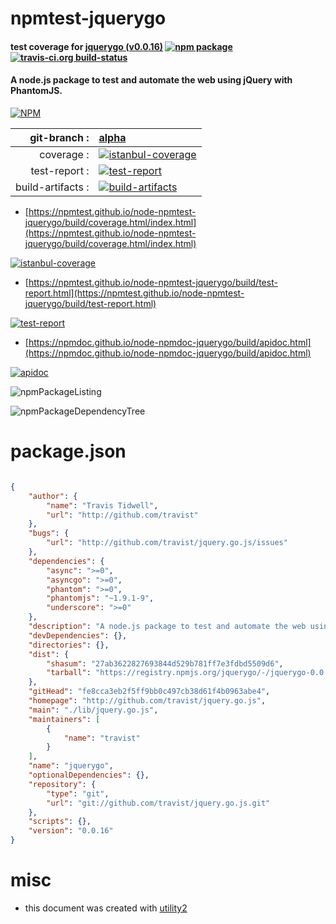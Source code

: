 # npmtest-jquerygo

#### test coverage for  [jquerygo (v0.0.16)](http://github.com/travist/jquery.go.js)  [![npm package](https://img.shields.io/npm/v/npmtest-jquerygo.svg?style=flat-square)](https://www.npmjs.org/package/npmtest-jquerygo) [![travis-ci.org build-status](https://api.travis-ci.org/npmtest/node-npmtest-jquerygo.svg)](https://travis-ci.org/npmtest/node-npmtest-jquerygo)

#### A node.js package to test and automate the web using jQuery with PhantomJS.

[![NPM](https://nodei.co/npm/jquerygo.png?downloads=true&downloadRank=true&stars=true)](https://www.npmjs.com/package/jquerygo)

| git-branch : | [alpha](https://github.com/npmtest/node-npmtest-jquerygo/tree/alpha)|
|--:|:--|
| coverage : | [![istanbul-coverage](https://npmtest.github.io/node-npmtest-jquerygo/build/coverage.badge.svg)](https://npmtest.github.io/node-npmtest-jquerygo/build/coverage.html/index.html)|
| test-report : | [![test-report](https://npmtest.github.io/node-npmtest-jquerygo/build/test-report.badge.svg)](https://npmtest.github.io/node-npmtest-jquerygo/build/test-report.html)|
| build-artifacts : | [![build-artifacts](https://npmtest.github.io/node-npmtest-jquerygo/glyphicons_144_folder_open.png)](https://github.com/npmtest/node-npmtest-jquerygo/tree/gh-pages/build)|

- [https://npmtest.github.io/node-npmtest-jquerygo/build/coverage.html/index.html](https://npmtest.github.io/node-npmtest-jquerygo/build/coverage.html/index.html)

[![istanbul-coverage](https://npmtest.github.io/node-npmtest-jquerygo/build/screenCapture.buildCi.browser.%252Ftmp%252Fbuild%252Fcoverage.lib.html.png)](https://npmtest.github.io/node-npmtest-jquerygo/build/coverage.html/index.html)

- [https://npmtest.github.io/node-npmtest-jquerygo/build/test-report.html](https://npmtest.github.io/node-npmtest-jquerygo/build/test-report.html)

[![test-report](https://npmtest.github.io/node-npmtest-jquerygo/build/screenCapture.buildCi.browser.%252Ftmp%252Fbuild%252Ftest-report.html.png)](https://npmtest.github.io/node-npmtest-jquerygo/build/test-report.html)

- [https://npmdoc.github.io/node-npmdoc-jquerygo/build/apidoc.html](https://npmdoc.github.io/node-npmdoc-jquerygo/build/apidoc.html)

[![apidoc](https://npmdoc.github.io/node-npmdoc-jquerygo/build/screenCapture.buildCi.browser.%252Ftmp%252Fbuild%252Fapidoc.html.png)](https://npmdoc.github.io/node-npmdoc-jquerygo/build/apidoc.html)

![npmPackageListing](https://npmtest.github.io/node-npmtest-jquerygo/build/screenCapture.npmPackageListing.svg)

![npmPackageDependencyTree](https://npmtest.github.io/node-npmtest-jquerygo/build/screenCapture.npmPackageDependencyTree.svg)



# package.json

```json

{
    "author": {
        "name": "Travis Tidwell",
        "url": "http://github.com/travist"
    },
    "bugs": {
        "url": "http://github.com/travist/jquery.go.js/issues"
    },
    "dependencies": {
        "async": ">=0",
        "asyncgo": ">=0",
        "phantom": ">=0",
        "phantomjs": "~1.9.1-9",
        "underscore": ">=0"
    },
    "description": "A node.js package to test and automate the web using jQuery with PhantomJS.",
    "devDependencies": {},
    "directories": {},
    "dist": {
        "shasum": "27ab3622827693844d529b781ff7e3fdbd5509d6",
        "tarball": "https://registry.npmjs.org/jquerygo/-/jquerygo-0.0.16.tgz"
    },
    "gitHead": "fe8cca3eb2f5ff9bb0c497cb38d61f4b0963abe4",
    "homepage": "http://github.com/travist/jquery.go.js",
    "main": "./lib/jquery.go.js",
    "maintainers": [
        {
            "name": "travist"
        }
    ],
    "name": "jquerygo",
    "optionalDependencies": {},
    "repository": {
        "type": "git",
        "url": "git://github.com/travist/jquery.go.js.git"
    },
    "scripts": {},
    "version": "0.0.16"
}
```



# misc
- this document was created with [utility2](https://github.com/kaizhu256/node-utility2)
